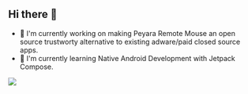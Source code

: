 ## Hi there 👋

- 🔭 I'm currently working on making Peyara Remote Mouse an open source trustworty alternative to existing adware/paid closed source apps.
- 🌱 I'm currently learning Native Android Development with Jetpack Compose.

![](https://komarev.com/ghpvc/?username=ayonshafiul)
